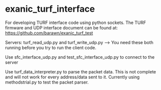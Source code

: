 # exanic_turf_interface
For developing TURF interface code using python sockets. The TURF firmware and UDP interface document can be found at: https://github.com/barawn/exanic_turf_test

Servers: turf_read_udp.py and turf_write_udp.py --> You need these both running before you try to run the client code. 

Use sfc_interface_udp.py and test_sfc_interface_udp.py to connect to the server

Use turf_data_interpreter.py to parse the packet data. This is not complete and will not work for every address/data sent to it. Currently using methodstrial.py to test the packet parser.
